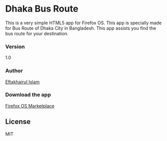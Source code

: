 # Dhaka Bus Route

This is a very simple HTML5 app for Firefox OS. This app is specially made for Bus Route of Dhaka City in Bangladesh. This app assists you find the bus route for your destination. 

### Version
1.0
### Author
[Eftakhairul Islam] 

### Download the app
[Firefox OS Marketplace]



License
----

MIT



[Eftakhairul Islam]: http://eftakhairul.com
[Firefox OS Marketplace]: https://marketplace.firefox.com/developers/app/dhaka-bus-route
